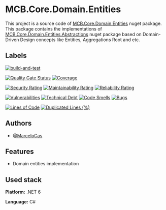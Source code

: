 
# MCB.Core.Domain.Entities

This project is a source code of [MCB.Core.Domain.Entities](https://www.nuget.org/packages/MCB.Core.Domain.Entities/) nuget package. This package contains the implementations of [MCB.Core.Domain.Entities.Abstractions](https://www.nuget.org/packages/MCB.Core.Domain.Entities.Abstractions/) nuget package based on Domain-Driven Design concepts like Entities, Aggregations Root and etc.


## Labels

[![build-and-test](https://github.com/MarceloCas/MCB.Core.Domain.Entities/actions/workflows/build-and-test.yml/badge.svg?branch=main)](https://github.com/MarceloCas/MCB.Core.Domain.Entities/actions/workflows/build-and-test.yml)


[![Quality Gate Status](https://sonarcloud.io/api/project_badges/measure?project=MarceloCas_MCB.Core.Domain.Entities&metric=alert_status)](https://sonarcloud.io/summary/new_code?id=MarceloCas_MCB.Core.Domain.Entities)
[![Coverage](https://sonarcloud.io/api/project_badges/measure?project=MarceloCas_MCB.Core.Domain.Entities&metric=coverage)](https://sonarcloud.io/summary/new_code?id=MarceloCas_MCB.Core.Domain.Entities)


[![Security Rating](https://sonarcloud.io/api/project_badges/measure?project=MarceloCas_MCB.Core.Domain.Entities&metric=security_rating)](https://sonarcloud.io/summary/new_code?id=MarceloCas_MCB.Core.Domain.Entities)
[![Maintainability Rating](https://sonarcloud.io/api/project_badges/measure?project=MarceloCas_MCB.Core.Domain.Entities&metric=sqale_rating)](https://sonarcloud.io/summary/new_code?id=MarceloCas_MCB.Core.Domain.Entities)
[![Reliability Rating](https://sonarcloud.io/api/project_badges/measure?project=MarceloCas_MCB.Core.Domain.Entities&metric=reliability_rating)](https://sonarcloud.io/summary/new_code?id=MarceloCas_MCB.Core.Domain.Entities)


[![Vulnerabilities](https://sonarcloud.io/api/project_badges/measure?project=MarceloCas_MCB.Core.Domain.Entities&metric=vulnerabilities)](https://sonarcloud.io/summary/new_code?id=MarceloCas_MCB.Core.Domain.Entities)
[![Technical Debt](https://sonarcloud.io/api/project_badges/measure?project=MarceloCas_MCB.Core.Domain.Entities&metric=sqale_index)](https://sonarcloud.io/summary/new_code?id=MarceloCas_MCB.Core.Domain.Entities)
[![Code Smells](https://sonarcloud.io/api/project_badges/measure?project=MarceloCas_MCB.Core.Domain.Entities&metric=code_smells)](https://sonarcloud.io/summary/new_code?id=MarceloCas_MCB.Core.Domain.Entities)
[![Bugs](https://sonarcloud.io/api/project_badges/measure?project=MarceloCas_MCB.Core.Domain.Entities&metric=bugs)](https://sonarcloud.io/summary/new_code?id=MarceloCas_MCB.Core.Domain.Entities)


[![Lines of Code](https://sonarcloud.io/api/project_badges/measure?project=MarceloCas_MCB.Core.Domain.Entities&metric=ncloc)](https://sonarcloud.io/summary/new_code?id=MarceloCas_MCB.Core.Domain.Entities)
[![Duplicated Lines (%)](https://sonarcloud.io/api/project_badges/measure?project=MarceloCas_MCB.Core.Domain.Entities&metric=duplicated_lines_density)](https://sonarcloud.io/summary/new_code?id=MarceloCas_MCB.Core.Domain.Entities)



## Authors

- [@MarceloCas](https://www.linkedin.com/in/marcelocastelobranco/)


## Features

- Domain entities implementation


## Used stack

**Platform:** .NET 6

**Language:** C#

